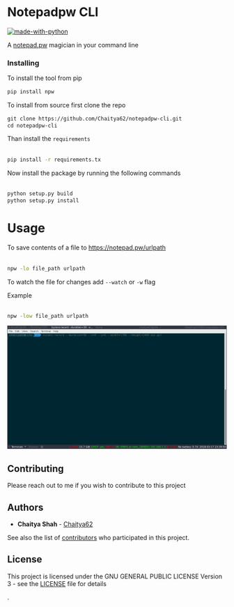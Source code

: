 # Notepadpw CLI

[![made-with-python](https://img.shields.io/badge/Made%20with-Python-1f425f.svg)](https://www.python.org/)

A [notepad.pw](https://notepad.pw/about) magician in your command line


### Installing

To install the tool from pip

```sh
pip install npw

```

To install from source
first clone the repo

```
git clone https://github.com/Chaitya62/notepadpw-cli.git
cd notepadpw-cli
```
Than install the `requirements`

```sh

pip install -r requirements.tx

```
Now install the package by running the following commands

```

python setup.py build
python setup.py install

```

# Usage


To save contents of a file to https://notepad.pw/urlpath

```bash

npw -lo file_path urlpath

```

To watch the file for changes add `--watch` or `-w` flag

Example

```bash

npw -low file_path urlpath

```


![Usage](./usage.gif)





## Contributing

Please reach out to me if you wish to contribute to this project


## Authors

* **Chaitya Shah**  - [Chaitya62](https://github.com/Chaitya62)

See also the list of [contributors](https://github.com/your/project/contributors) who participated in this project.

## License

This project is licensed under the GNU GENERAL PUBLIC LICENSE Version 3 - see the [LICENSE](./LICENSE) file for details



.
